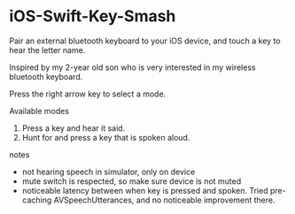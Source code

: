 iOS-Swift-Key-Smash
===================

Pair an external bluetooth keyboard to your iOS device, and touch a key to hear the letter name.

Inspired by my 2-year old son who is very interested in my wireless bluetooth keyboard.

Press the right arrow key to select a mode.

Available modes

1.  Press a key and hear it said.
2.  Hunt for and press a key that is spoken aloud.


notes

* not hearing speech in simulator, only on device
* mute switch is respected, so make sure device is not muted
* noticeable latency between when key is pressed and spoken.  Tried pre-caching AVSpeechUtterances, and no noticeable improvement there.
